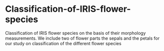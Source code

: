 # Classification-of-IRIS-flower-species
Classification of IRIS flower species on the basis of their morphology measurements. We include two of flower parts the sepals and the petals for our study on classification of the different flower species
